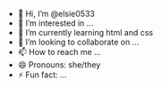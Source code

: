 - 👋 Hi, I’m @elsie0533
- 👀 I’m interested in ...
- 🌱 I’m currently learning html and css
- 💞️ I’m looking to collaborate on ...
- 📫 How to reach me ...
- 😄 Pronouns: she/they
- ⚡ Fun fact: ...

<!---
elsie0533/elsie0533 is a ✨ special ✨ repository because its `README.md` (this file) appears on your GitHub profile.
You can click the Preview link to take a look at your changes.
--->
